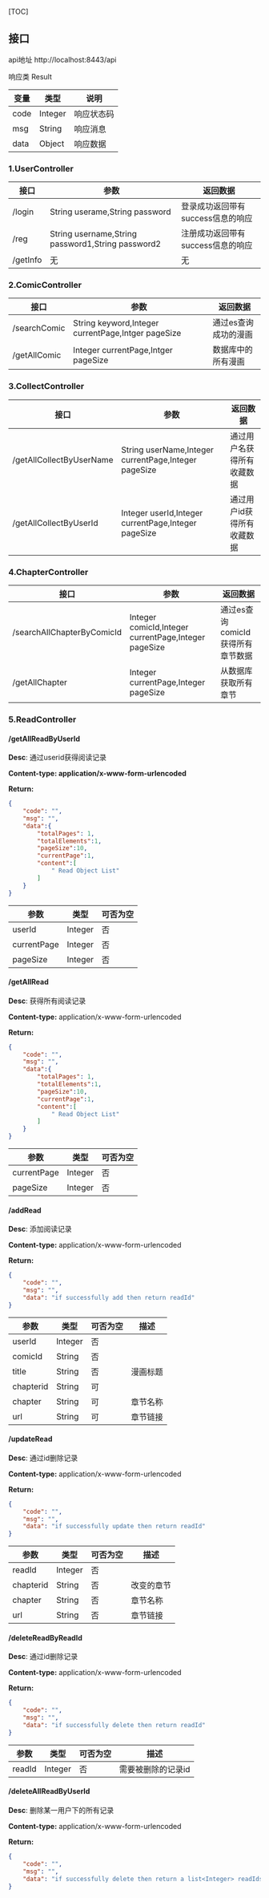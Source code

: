 [TOC]

## 接口

api地址 http://localhost:8443/api

响应类 Result

| 变量 | 类型    | 说明       |
| ---- | ------- | ---------- |
| code | Integer | 响应状态码 |
| msg  | String  | 响应消息   |
| data | Object  | 响应数据   |



### 1.UserController

| 接口     | 参数                                              | 返回数据                          |
| -------- | ------------------------------------------------- | --------------------------------- |
| /login   | String userame,String password                    | 登录成功返回带有success信息的响应 |
| /reg     | String username,String password1,String password2 | 注册成功返回带有success信息的响应 |
| /getInfo | 无                                                | 无                                |

### 2.ComicController

| 接口         | 参数                                               | 返回数据             |
| ------------ | -------------------------------------------------- | -------------------- |
| /searchComic | String keyword,Integer currentPage,Intger pageSize | 通过es查询成功的漫画 |
| /getAllComic | Integer currentPage,Intger pageSize                | 数据库中的所有漫画   |

### 3.CollectController

| 接口                     | 参数                                                 | 返回数据                   |
| ------------------------ | ---------------------------------------------------- | -------------------------- |
| /getAllCollectByUserName | String userName,Integer currentPage,Integer pageSize | 通过用户名获得所有收藏数据 |
| /getAllCollectByUserId   | Integer userId,Integer currentPage,Integer pageSize  | 通过用户id获得所有收藏数据 |

### 4.ChapterController

| 接口                       | 参数                                                 | 返回数据                          |
| -------------------------- | ---------------------------------------------------- | --------------------------------- |
| /searchAllChapterByComicId | Integer comicId,Integer currentPage,Integer pageSize | 通过es查询comicId获得所有章节数据 |
| /getAllChapter             | Integer currentPage,Integer pageSize                 | 从数据库获取所有章节              |

### 5.ReadController

#### 	/getAllReadByUserId  

**Desc**: 通过userid获得阅读记录

**Content-type: application/x-www-form-urlencoded**

**Return:**

```json
{
    "code": "",
    "msg": "",
    "data":{
        "totalPages": 1,
        "totalElements":1,
        "pageSize":10,
        "currentPage":1,
        "content":[
            " Read Object List"
        ]
    }
}
```



| 参数        | 类型    | 可否为空 |
| ----------- | ------- | -------- |
| userId      | Integer | 否       |
| currentPage | Integer | 否       |
| pageSize    | Integer | 否       |

#### 	/getAllRead

**Desc**: 获得所有阅读记录

**Content-type:** application/x-www-form-urlencoded

**Return:**

```json
{
    "code": "",
    "msg": "",
    "data":{
        "totalPages": 1,
        "totalElements":1,
        "pageSize":10,
        "currentPage":1,
        "content":[
            " Read Object List"
        ]
    }
}
```


| 参数        | 类型    | 可否为空 |
| ----------- | ------- | -------- |
| currentPage | Integer | 否       |
| pageSize    | Integer | 否       |

#### 	/addRead

**Desc**: 添加阅读记录

**Content-type:** application/x-www-form-urlencoded

**Return:**

```json
{
    "code": "",
    "msg": "",
    "data": "if successfully add then return readId"
}
```

| 参数      | 类型    | 可否为空 | 描述     |
| --------- | ------- | -------- | -------- |
| userId    | Integer | 否       |          |
| comicId   | String  | 否       |          |
| title     | String  | 否       | 漫画标题 |
| chapterid | String  | 可       |          |
| chapter   | String  | 可       | 章节名称 |
| url       | String  | 可       | 章节链接 |

#### /updateRead

**Desc**: 通过id删除记录

**Content-type:** application/x-www-form-urlencoded

**Return:**

```json
{
    "code": "",
    "msg": "",
    "data": "if successfully update then return readId"
}
```

| 参数      | 类型    | 可否为空 | 描述       |
| --------- | ------- | -------- | ---------- |
| readId    | Integer | 否       |            |
| chapterid | String  | 否       | 改变的章节 |
| chapter   | String  | 否       | 章节名称   |
| url       | String  | 否       | 章节链接   |

#### /deleteReadByReadId

**Desc**: 通过id删除记录

**Content-type:** application/x-www-form-urlencoded

**Return:**

```json
{
    "code": "",
    "msg": "",
    "data": "if successfully delete then return readId"
}
```

| 参数   | 类型    | 可否为空 | 描述               |
| ------ | ------- | -------- | ------------------ |
| readId | Integer | 否       | 需要被删除的记录id |

#### /deleteAllReadByUserId

**Desc**: 删除某一用户下的所有记录

**Content-type:** application/x-www-form-urlencoded

**Return:**

```json
{
    "code": "",
    "msg": "",
    "data": "if successfully delete then return a list<Integer> readIds"
}
```

#### 